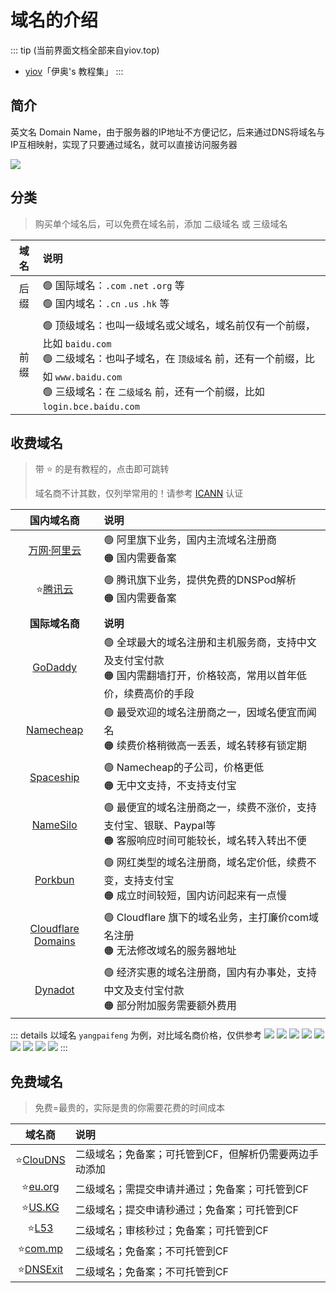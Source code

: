 # 域名的介绍

::: tip (当前界面文档全部来自yiov.top) 
* [yiov](https://yiov.top/)「伊奥's 教程集」
:::


## 简介

英文名 Domain Name，由于服务器的IP地址不方便记忆，后来通过DNS将域名与IP互相映射，实现了只要通过域名，就可以直接访问服务器

![](/domain/domain-01.png)


## 分类

> 购买单个域名后，可以免费在域名前，添加 二级域名 或 三级域名

| 域名 | 说明 |
|:-:|:-|
| 后缀 | 🟢 国际域名：`.com` `.net` `.org` 等<br>🟢 国内域名：`.cn` `.us` `.hk` 等 |
| 前缀 | 🟢 顶级域名：也叫一级域名或父域名，域名前仅有一个前缀，比如 `baidu.com`<br>🟢 二级域名：也叫子域名，在 `顶级域名` 前，还有一个前缀，比如 `www.baidu.com`<br>🟢 三级域名：在 `二级域名` 前，还有一个前缀，比如 `login.bce.baidu.com` |




## 收费域名

> 带 ⭐ 的是有教程的，点击即可跳转
> 
> 域名商不计其数，仅列举常用的！请参考 [ICANN](https://www.icann.org/en/accredited-registrars) 认证

| 国内域名商 | 说明 |
|:-:|:-|
| [万网·阿里云](https://wanwang.aliyun.com/) | 🟢 阿里旗下业务，国内主流域名注册商<br>🟠 国内需要备案 |
| ⭐[腾讯云](./tencent.md) | 🟢 腾讯旗下业务，提供免费的DNSPod解析<br>🟠 国内需要备案 |
| |
| **国际域名商** | **说明** |
| [GoDaddy](https://www.godaddy.com/) | 🟢 全球最大的域名注册和主机服务商，支持中文及支付宝付款<br>🟠 国内需翻墙打开，价格较高，常用以首年低价，续费高价的手段 |
| [Namecheap](https://www.namecheap.com/) | 🟢 最受欢迎的域名注册商之一，因域名便宜而闻名<br>🟠 续费价格稍微高一丢丢，域名转移有锁定期 |
| [Spaceship](https://www.spaceship.com/) | 🟢 Namecheap的子公司，价格更低<br>🟠 无中文支持，不支持支付宝 |
| [NameSilo](https://www.namesilo.com/) | 🟢 最便宜的域名注册商之一，续费不涨价，支持支付宝、银联、Paypal等<br>🟠 客服响应时间可能较长，域名转入转出不便  |
| [Porkbun](https://porkbun.com/) | 🟢 网红类型的域名注册商，域名定价低，续费不变，支持支付宝<br>🟠 成立时间较短，国内访问起来有一点慢  |
| [Cloudflare Domains](https://www.cloudflare.com/zh-cn/products/registrar/) | 🟢 Cloudflare 旗下的域名业务，主打廉价com域名注册<br>🟠 无法修改域名的服务器地址 |
| [Dynadot](https://www.dynadot.com/zh/) | 🟢 经济实惠的域名注册商，国内有办事处，支持中文及支付宝付款<br>🟠 部分附加服务需要额外费用 |


::: details 以域名 `yangpaifeng` 为例，对比域名商价格，仅供参考
![](/domain/domain-02.png)
![](/domain/domain-03.png)
![](/domain/domain-04.png)
![](/domain/domain-05.png)
![](/domain/domain-06.png)
![](/domain/domain-07.png)
![](/domain/domain-08.png)
![](/domain/domain-09.png)
![](/domain/domain-10.png)
:::




## 免费域名

> 免费=最贵的，实际是贵的你需要花费的时间成本

| 域名商 | 说明 |
|:-:|:-|
| ⭐[ClouDNS](./cloudns.md) | 二级域名；免备案；可托管到CF，但解析仍需要两边手动添加 |
| ⭐[eu.org](./eu.md) | 二级域名；需提交申请并通过；免备案；可托管到CF |
| ⭐[US.KG](./uskg.md) | 二级域名；提交申请秒通过；免备案；可托管到CF |
| ⭐[L53](./l53.md) | 二级域名；审核秒过；免备案；可托管到CF |
| ⭐[com.mp](./commp.md) | 二级域名；免备案；不可托管到CF |
| ⭐[DNSExit](./dnsexit.md) | 二级域名；免备案；不可托管到CF |



